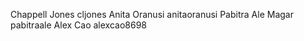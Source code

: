 Chappell Jones cljones
Anita Oranusi anitaoranusi
Pabitra Ale Magar   pabitraale
Alex Cao alexcao8698
